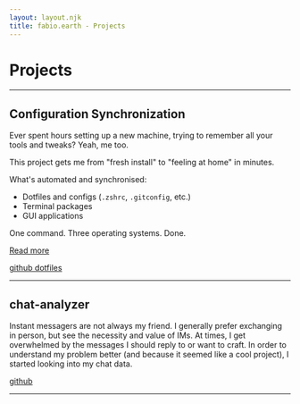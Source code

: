 ```yaml
---
layout: layout.njk
title: fabio.earth - Projects
---
```


# Projects

---

## Configuration Synchronization
Ever spent hours setting up a new machine, trying to remember all your tools and tweaks? Yeah, me too.

This project gets me from "fresh install" to "feeling at home" in minutes.

What's automated and synchronised:
- Dotfiles and configs (`.zshrc`, `.gitconfig`, etc.)
- Terminal packages
- GUI applications

One command. Three operating systems. Done.

<a href="/projects/configuration-synchronization/">Read more</a>

[github dotfiles](https://github.com/fabitosh/dotfiles)

---

## chat-analyzer

Instant messagers are not always my friend. I generally prefer exchanging in person, but see the necessity and value of
IMs. At times, I get overwhelmed by the messages I should reply to or want to craft. In order to understand my problem
better (and because it seemed like a cool project), I started looking into my chat data.

[github](https://github.com/fabitosh/chat-analyzer)

---


